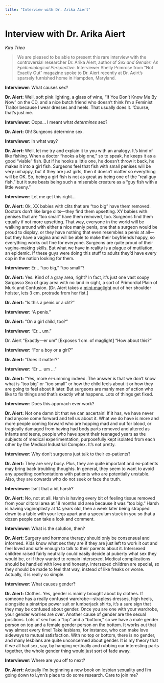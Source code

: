 ```yaml
---
title: "Interview with Dr. Arika Aiert"
---
```


# Interview with Dr. Arika Aiert

_Kira Triea_

> We are pleased to be able to present this rare interview with the controversial researcher Dr. Arika Aiert, author of _Sex and Gender: An Epidemiological Perspective_. Interviewer Shelly Primrose from “Not Exactly Out” magazine spoke to Dr. Aiert recently at Dr. Aeirt’s sparsely furnished home in Hampden, Maryland.

**Interviewer**: What causes sex?

**Dr. Aiert:** Well, soft pink lighting, a glass of wine, “If You Don’t Know Me By Now” on the CD, and a nice butch friend who doesn’t think I’m a Feminist Traitor because I wear dresses and heels. That usually does it. ‘Course, that’s just me.

**Interviewer**: Oops… I meant what _determines_ sex?

**Dr. Aiert:** Oh! Surgeons determine sex.

**Interviewer**: In what way?

**Dr. Aiert:** Well, let me try and explain it to you with an analogy. It’s kind of like fishing. When a doctor “hooks a big one,” so to speak, he keeps it as a good “viable” fish. But if he hooks a little one, he doesn’t throw it back, he makes it into a girl fish. Surgeons feel that fish with small penises will be very unhappy, but if they are just girls, then it doesn’t matter so everything will be OK. So, being a girl fish is not as great as being one of the “real guy fish,” but it sure beats being such a miserable creature as a “guy fish with a little weeny.”

**Interviewer**: Let me get this right…

**Dr. Aiert:** Ok, XX babies with clits that are “too big” have them removed. Doctors don’t like large clits—they find them upsetting. XY babies with penises that are “too small” have them removed, too. Surgeons find them equally if not more upsetting. That way, everyone in the world will be walking around with either a nice manly penis, one that a surgeon would be proud to display, or they have nothing that even resembles a penis at all—but they have a vagina and will be able to make their boyfriends happy, so everything works out fine for everyone. Surgeons are quite proud of their vagina-making skills. But what we have in reality is a plague of mutilation, an epidemic. If these guys were doing this stuff to adults they’d have every cop in the nation looking for them.

**Interviewer**: Er… “too big,” “too small”?

**Dr. Aiert:** Yes. Kind of a gray area, right? In fact, it’s just one vast soupy Sargasso Sea of gray area with no land in sight, a sort of Primordial Plain of Murk and Confusion. \[Dr. Aiert takes a [mini-maglight][1] out of her shoulder holster, lets 3 cm. protrude from her fist.\]

**Dr. Aiert:** “Is this a penis or a clit?”

**Interviewer**: “A penis.”

**Dr. Aiert:** “On a girl child, too?”

**Interviewer**: “Er… um.”

Dr. Aiert “Exactly—er um” \[Exposes 1 cm. of maglight\] “How about this?”

**Interviewer**: “For a boy or a girl?”

**Dr. Aiert:** “Does it matter?”

**Interviewer**: “Er … um …”

**Dr. Aiert:** “Yes, more er-umming indeed. The answer is that we don’t know what is “too big” or “too small” or how the child feels about it or how they are going to feel about it later. But surgeons are manly men of action who like to fix things and that’s exactly what happens. Lots of things get fixed.

**Interviewer**: Does this approach ever work?

**Dr. Aiert:** Not one damn bit that we can ascertain! If it has, we have never had anyone come forward and tell us about it. What we do have is more and more people coming forward who are hopping mad and out for blood, or tragically damaged from having had body parts removed and altered as infants and teens, people who have spent their teenaged years as the subjects of medical experimentation, purposefully kept isolated from each other by the Medical Industrial Complex. It’s not pretty.

**Interviewer**: Why don’t surgeons just talk to their ex-patients?

**Dr. Aiert:** They are very busy. Plus, they are quite important and ex-patients may bring back troubling thoughts. In general, they seem to want to avoid any upsetting confrontations with patients who are potentially unstable. Also, they are cowards who do not seek or face the truth.

**Interviewer**: Isn’t that a bit harsh?

**Dr. Aiert:** No, not at all. Harsh is having every bit of feeling tissue removed from your clitoral area at 18 months old area because it was “too big.” Harsh is having vaginoplasty at 14 years old, then a week later being strapped down to a table with your legs apart and a speculum stuck in you so that a dozen people can take a look and comment.

**Interviewer**: What is the solution, then?

**Dr. Aiert:** Surgery and hormone therapy should only be consensual and informed. Kids know what sex they are if they are just left to work it out and feel loved and safe enough to talk to their parents about it. Intersexed children raised fairly neutrally could easily decide at puberty what sex they would be, or if they wanted to remain intersexed. Medical complications should be handled with love and honesty. Intersexed children are special, so they should be made to feel that way, instead of like freaks or worse. Actually, it is really so simple.

**Interviewer**: What causes gender?

**Dr. Aiert:** Clothes. Yes, gender is mainly brought about by clothes. If someone has a really confused wardrobe—strapless dresses, high heels, alongside a pinstripe power suit or lumberjack shirts, it’s a sure sign that they may be confused about gender. Once you are one with your wardrobe, your gender worries are over. Another cause of gender are the sexual positions. Lots of sex has a “top” and a “bottom,” so we have a male gender person on top and a female gender person on the bottom. It works out that way almost every time! Take lesbians, for instance, who can make love sideways to mutual satisfaction. With no top or bottom, there is no gender, and many lesbians are quite unconcerned about gender. It is my theory that if we all had sex, say, by hanging vertically and rubbing our interesting parts together, the whole gender thing would just sort of fade away.

**Interviewer**: Where are you off to next?

**Dr. Aiert:** Actually I’m beginning a new book on lesbian sexuality and I’m going down to Lynn’s place to do some research. Care to join me?


[1]: http://www.maglite.com/productline.asp
